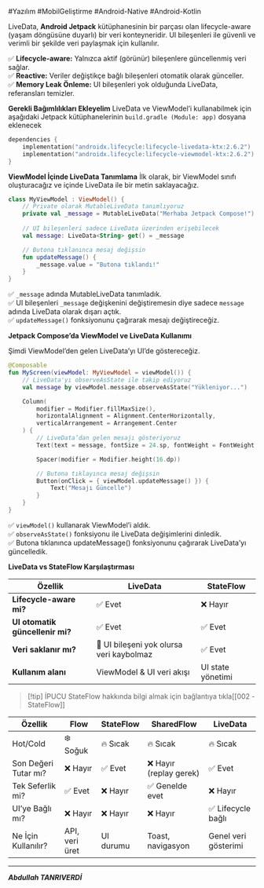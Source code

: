 #Yazılım #MobilGeliştirme #Android-Native #Android-Kotlin 

LiveData, **Android Jetpack** kütüphanesinin bir parçası olan lifecycle-aware (yaşam döngüsüne duyarlı) bir veri konteyneridir. UI bileşenleri ile güvenli ve verimli bir şekilde veri paylaşmak için kullanılır.

✅ **Lifecycle-aware:** Yalnızca aktif (görünür) bileşenlere güncellenmiş veri sağlar.  
✅ **Reactive:** Veriler değiştikçe bağlı bileşenleri otomatik olarak günceller.  
✅ **Memory Leak Önleme:** UI bileşenleri yok olduğunda LiveData, referansları temizler.



 **Gerekli Bağımlılıkları Ekleyelim**
LiveData ve ViewModel’i kullanabilmek için aşağıdaki Jetpack kütüphanelerinin `build.gradle (Module: app)` dosyana eklenecek
```kotlin
dependencies {
    implementation("androidx.lifecycle:lifecycle-livedata-ktx:2.6.2")
    implementation("androidx.lifecycle:lifecycle-viewmodel-ktx:2.6.2")
}

```


**ViewModel İçinde LiveData Tanımlama**
İlk olarak, bir ViewModel sınıfı oluşturacağız ve içinde LiveData ile bir metin saklayacağız.

```kotlin
class MyViewModel : ViewModel() {
    // Private olarak MutableLiveData tanımlıyoruz
    private val _message = MutableLiveData("Merhaba Jetpack Compose!")
    
    // UI bileşenleri sadece LiveData üzerinden erişebilecek
    val message: LiveData<String> get() = _message

    // Butona tıklanınca mesaj değişsin
    fun updateMessage() {
        _message.value = "Butona tıklandı!"
    }
}

```
✅ `_message` adında MutableLiveData tanımladık.  
✅ UI bileşenleri `_message` değişkenini değiştiremesin diye sadece `message` adında LiveData olarak dışarı açtık.  
✅ `updateMessage()` fonksiyonunu çağırarak mesajı değiştireceğiz.



**Jetpack Compose’da ViewModel ve LiveData Kullanımı**

Şimdi ViewModel’den gelen LiveData’yı UI’de göstereceğiz.

```kotlin
@Composable
fun MyScreen(viewModel: MyViewModel = viewModel()) {
    // LiveData'yı observeAsState ile takip ediyoruz
    val message by viewModel.message.observeAsState("Yükleniyor...")

    Column(
        modifier = Modifier.fillMaxSize(),
        horizontalAlignment = Alignment.CenterHorizontally,
        verticalArrangement = Arrangement.Center
    ) {
        // LiveData’dan gelen mesajı gösteriyoruz
        Text(text = message, fontSize = 24.sp, fontWeight = FontWeight.Bold)

        Spacer(modifier = Modifier.height(16.dp))

        // Butona tıklayınca mesaj değişsin
        Button(onClick = { viewModel.updateMessage() }) {
            Text("Mesajı Güncelle")
        }
    }
}

```
✅ `viewModel()` kullanarak ViewModel’i aldık.  
✅ `observeAsState()` fonksiyonu ile LiveData değişimlerini dinledik.  
✅ Butona tıklanınca updateMessage() fonksiyonunu çağırarak LiveData’yı güncelledik.



**LiveData vs StateFlow Karşılaştırması**

|Özellik|LiveData|StateFlow|
|---|---|---|
|**Lifecycle-aware mi?**|✅ Evet|❌ Hayır|
|**UI otomatik güncellenir mi?**|✅ Evet|✅ Evet|
|**Veri saklanır mı?**|🔸 UI bileşeni yok olursa veri kaybolmaz|✅ Evet|
|**Kullanım alanı**|ViewModel & UI veri akışı|UI state yönetimi|

> [!tip] İPUCU
> StateFlow hakkında bilgi almak için bağlantıya tıkla[[002 -StateFlow]]


|Özellik|Flow|StateFlow|SharedFlow|LiveData|
|---|---|---|---|---|
|Hot/Cold|❄️ Soğuk|🔥 Sıcak|🔥 Sıcak|🔥 Sıcak|
|Son Değeri Tutar mı?|❌ Hayır|✅ Evet|❌ Hayır (replay gerek)|✅ Evet|
|Tek Seferlik mi?|✅ Evet|❌ Hayır|✅ Genelde evet|❌ Hayır|
|UI’ye Bağlı mı?|❌ Hayır|❌ Hayır|❌ Hayır|✅ Lifecycle bağlı|
|Ne İçin Kullanılır?|API, veri üret|UI durumu|Toast, navigasyon|Genel veri gösterimi|


---

***Abdullah TANRIVERDİ***

